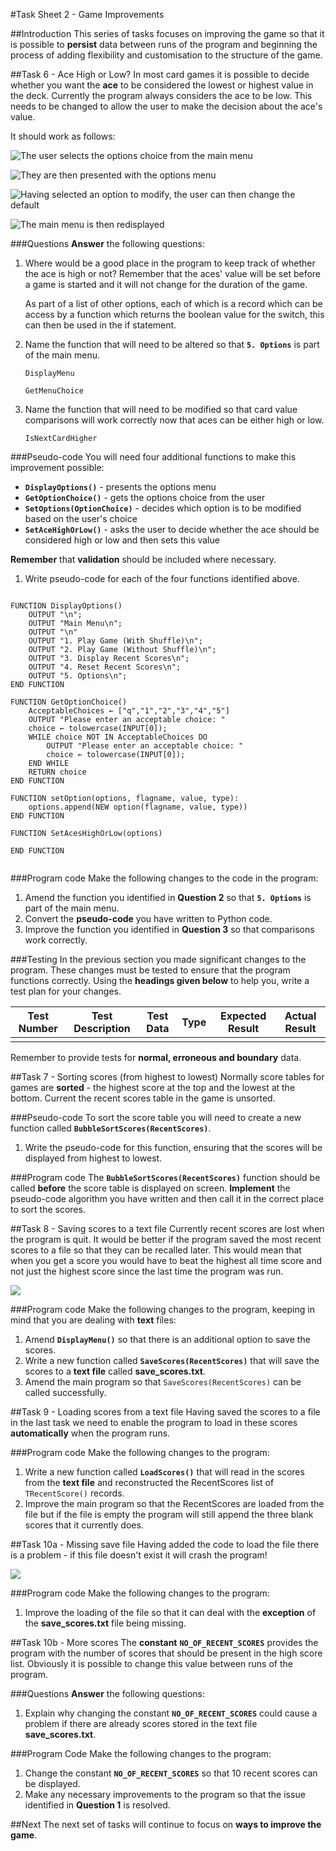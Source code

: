 #Task Sheet 2 - Game Improvements

##Introduction
This series of tasks focuses on improving the game so that it is possible to **persist** data between runs of the program and beginning the process of adding flexibility and customisation to the structure of the game.

##Task 6 - Ace High or Low?
In most card games it is possible to decide whether you want the **ace** to be considered the lowest or highest value in the deck. Currently the program always considers the ace to be low. This needs to be changed to allow the user to make the decision about the ace's value.

It should work as follows:

![The user selects the **options** choice from the main menu][1]

![They are then presented with the options menu][2]

![Having selected an option to modify, the user can then change the default][3]

![The main menu is then redisplayed][4]

###Questions
**Answer** the following questions:

1. Where would be a good place in the program to keep track of whether the ace is high or not? Remember that the aces' value will be set before a game is started and it will not change for the duration of the game.
    
    As part of a list of other options, each of which is a record which can be access by a function which returns the boolean     value for the switch, this can then be used in the if statement.

2. Name the function that will need to be altered so that **`5. Options`** is part of the main menu.
    
    `DisplayMenu`

    `GetMenuChoice`

3. Name the function that will need to be modified so that card value comparisons will work correctly now that aces can be either high or low.

    `IsNextCardHigher`

###Pseudo-code
You will need four additional functions to make this improvement possible:

- **`DisplayOptions()`** - presents the options menu
- **`GetOptionChoice()`** - gets the options choice from the user
- **`SetOptions(OptionChoice)`** - decides which option is to be modified based on the user's choice
- **`SetAceHighOrLow()`** - asks the user to decide whether the ace should be considered high or low and then sets this value

**Remember** that **validation** should be included where necessary.

1. Write pseudo-code for each of the four functions identified above.

```pseudocode

FUNCTION DisplayOptions()
    OUTPUT "\n";
    OUTPUT "Main Menu\n";
    OUTPUT "\n"
    OUTPUT "1. Play Game (With Shuffle)\n";
    OUTPUT "2. Play Game (Without Shuffle)\n";
    OUTPUT "3. Display Recent Scores\n";
    OUTPUT "4. Reset Recent Scores\n";
    OUTPUT "5. Options\n";
END FUNCTION

FUNCTION GetOptionChoice()
    AcceptableChoices ← ["q","1","2","3","4","5"]
    OUTPUT "Please enter an acceptable choice: "
    choice ← tolowercase(INPUT[0]);
    WHILE choice NOT IN AcceptableChoices DO
        OUTPUT "Please enter an acceptable choice: "
        choice ← tolowercase(INPUT[0]);
    END WHILE
    RETURN choice
END FUNCTION

FUNCTION setOption(options, flagname, value, type):
    options.append(NEW option(flagname, value, type))
END FUNCTION

FUNCTION SetAcesHighOrLow(options)
    
END FUNCTION


```

###Program code
Make the following changes to the code in the program:

1. Amend the function you identified in **Question 2** so that **`5. Options`** is part of the main menu.
2. Convert the **pseudo-code** you have written to Python code.
3. Improve the function you identified in **Question 3** so that comparisons work correctly.

###Testing
In the previous section you made significant changes to the program. These changes must be tested to ensure that the program functions correctly. Using the **headings given below** to help you, write a test plan for your changes.

|Test Number|Test Description|Test Data|Type|Expected Result|Actual Result|
|-----------|----------------|---------|----|---------------|-------------|
| | | | | | |

Remember to provide tests for **normal, erroneous and boundary** data.

##Task 7 - Sorting scores (from highest to lowest)
Normally score tables for games are **sorted** - the highest score at the top and the lowest at the bottom. Current the recent scores table in the game is unsorted. 

###Pseudo-code
To sort the score table you will need to create a new function called **`BubbleSortScores(RecentScores)`**.

1. Write the pseudo-code for this function, ensuring that the scores will be displayed from highest to lowest.

###Program code
The **`BubbleSortScores(RecentScores)`** function should be called **before** the score table is displayed on screen. **Implement** the pseudo-code algorithm you have written and then call it in the correct place to sort the scores.

##Task 8 - Saving scores to a text file
Currently recent scores are lost when the program is quit. It would be better if the program saved the most recent scores to a file so that they can be recalled later. This would mean that when you get a score you would have to beat the highest all time score and not just the highest score since the last time the program was run.

![][5]

###Program code
Make the following changes to the program, keeping in mind that you are dealing with **text** files:

1. Amend **`DisplayMenu()`** so that there is an additional option to save the scores.
2. Write a new function called **`SaveScores(RecentScores)`** that will save the scores to a **text file** called **save_scores.txt**.
3. Amend the main program so that `SaveScores(RecentScores)` can be called successfully.

##Task 9 - Loading scores from a text file
Having saved the scores to a file in the last task we need to enable the program to load in these scores **automatically** when the program runs.

###Program code
Make the following changes to the program:

1. Write a new function called **`LoadScores()`** that will read in the scores from the **text file** and reconstructed the RecentScores list of `TRecentScore()` records.
2. Improve the main program so that the RecentScores are loaded from the file but if the file is empty the program will still append the three blank scores that it currently does.

##Task 10a - Missing save file
Having added the code to load the file there is a problem - if this file doesn't exist it will crash the program!

![][6]

###Program code
Make the following changes to the program:

1. Improve the loading of the file so that it can deal with the **exception** of the **save_scores.txt** file being missing.

##Task 10b - More scores
The **constant** **`NO_OF_RECENT_SCORES`** provides the program with the number of scores that should be present in the high score list. Obviously it is possible to change this value between runs of the program.

###Questions
**Answer** the following questions:

1. Explain why changing the constant **`NO_OF_RECENT_SCORES`** could cause a problem if there are already scores stored in the text file **save_scores.txt**.

###Program Code
Make the following changes to the program:

1. Change the constant **`NO_OF_RECENT_SCORES`** so that 10 recent scores can be displayed.
2. Make any necessary improvements to the program so that the issue identified in **Question 1** is resolved.

##Next
The next set of tasks will continue to focus on **ways to improve the game**.


[1]:images/options_menu_select.png
[2]:images/options_menu_view.png
[3]:images/options_ace_select.png
[4]:images/options_return_to_main.png
[5]:images/save_menu_option.png
[6]:images/load_error.png
